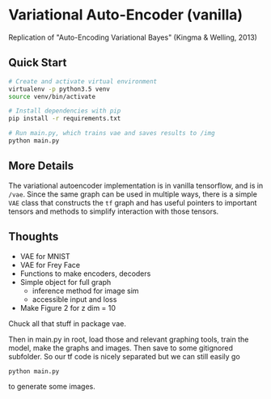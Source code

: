 # Variational Auto-Encoder (vanilla)
Replication of "Auto-Encoding Variational Bayes" (Kingma &amp; Welling, 2013)


## Quick Start

```bash
# Create and activate virtual environment
virtualenv -p python3.5 venv
source venv/bin/activate

# Install dependencies with pip
pip install -r requirements.txt

# Run main.py, which trains vae and saves results to /img
python main.py
```

## More Details

The variational autoencoder implementation is in vanilla tensorflow, and is in `/vae`.
Since the same graph can be used in multiple ways, there is a simple `VAE` class that
constructs the `tf` graph and has useful pointers to important tensors and methods to
simplify interaction with those tensors.


## Thoughts

- VAE for MNIST
- VAE for Frey Face
- Functions to make encoders, decoders
- Simple object for full graph
    - inference method for image sim
    - accessible input and loss
- Make Figure 2 for z dim = 10

Chuck all that stuff in package vae.

Then in main.py in root, load those and relevant graphing tools, train the model, make the graphs and images.
Then save to some gitignored subfolder. So our tf code is nicely separated but we can still easily go

```bash
python main.py
```

to generate some images.